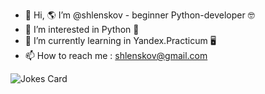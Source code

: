 - 👋 Hi, 🌎 I’m @shlenskov - beginner Python-developer 🤓
- 👀 I’m interested in Python 🐍
- 🌱 I’m currently learning in Yandex.Practicum 🖥
- 📫 How to reach me : shlenskov@gmail.com

![Jokes Card](https://readme-jokes.vercel.app/api)


<!---
shlenskov/shlenskov is a ✨ special ✨ repository because its `README.md` (this file) appears on your GitHub profile.
You can click the Preview link to take a look at your changes.
--->
